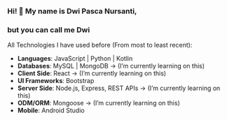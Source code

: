 ### Hi! 👋 My name is Dwi Pasca Nursanti, 
### but you can call me Dwi

All Technologies I have used before (From most to least recent):

- **Languages**: JavaScript | Python | Kotlin
- **Databases**: MySQL | MongoDB -> (I’m currently learning on this) 
- **Client Side**: React -> (I’m currently learning on this)
- **UI Frameworks**: Bootstrap
- **Server Side**: Node.js, Express, REST APIs -> (I’m currently learning on this) 
- **ODM/ORM**: Mongoose -> (I’m currently learning on this)
- **Mobile**: Android Studio


<!--
**Dwipasca/Dwipasca** is a ✨ _special_ ✨ repository because its `README.md` (this file) appears on your GitHub profile.

Here are some ideas to get you started:

- 🔭 I’m currently working on ...
- 🌱 I’m currently learning ...
- 👯 I’m looking to collaborate on ...
- 🤔 I’m looking for help with ...
- 💬 Ask me about ...
- 📫 How to reach me: ...
- 😄 Pronouns: ...
- ⚡ Fun fact: ...
-->
